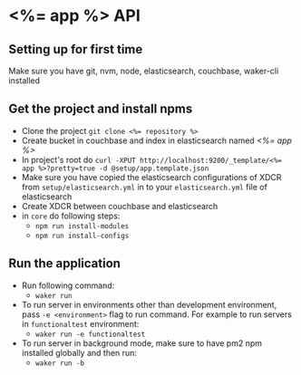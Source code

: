 # <%= app %> API

## Setting up for first time
Make sure you have git, nvm, node, elasticsearch, couchbase, waker-cli installed

## Get the project and install npms 

- Clone the project `git clone <%= repository %>`
- Create bucket in couchbase and index in elasticsearch named *<%= app %>*
- In project's root do `curl -XPUT http://localhost:9200/_template/<%= app %>?pretty=true -d @setup/app.template.json`
- Make sure you have copied the elasticsearch configurations of XDCR from `setup/elasticsearch.yml` in to your `elasticsearch.yml` file of elasticsearch
- Create XDCR between couchbase and elasticsearch
- in `core` do following steps:
    - `npm run install-modules`
    - `npm run install-configs`

## Run the application
- Run following command:
	- `waker run`
- To run server in environments other than development environment, pass `-e <environment>` flag to run command. For example to run servers in `functionaltest` environment:
	- `waker run -e functionaltest`
- To run server in background mode, make sure to have pm2 npm installed globally and then run:
    - `waker run -b`
